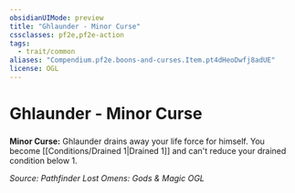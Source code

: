 ```yaml
---
obsidianUIMode: preview
title: "Ghlaunder - Minor Curse"
cssclasses: pf2e,pf2e-action
tags:
  - trait/common
aliases: "Compendium.pf2e.boons-and-curses.Item.pt4dHeoDwfj8adUE"
license: OGL
---
```

# Ghlaunder - Minor Curse

### 






**Minor Curse:** Ghlaunder drains away your life force for himself. You become [[Conditions/Drained 1|Drained 1]] and can't reduce your drained condition below 1.

*Source: Pathfinder Lost Omens: Gods & Magic*
*OGL*